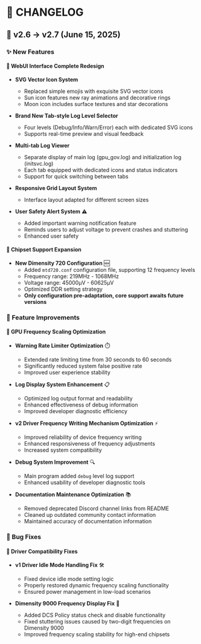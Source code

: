 # 📝 CHANGELOG

## 🎯 v2.6 → v2.7 (June 15, 2025)

### ✨ New Features

#### 🎨 WebUI Interface Complete Redesign
- **SVG Vector Icon System**
  - Replaced simple emojis with exquisite SVG vector icons
  - Sun icon features new ray animations and decorative rings
  - Moon icon includes surface textures and star decorations

- **Brand New Tab-style Log Level Selector**
  - Four levels (Debug/Info/Warn/Error) each with dedicated SVG icons
  - Supports real-time preview and visual feedback

- **Multi-tab Log Viewer**
  - Separate display of main log (gpu_gov.log) and initialization log (initsvc.log)
  - Each tab equipped with dedicated icons and status indicators
  - Support for quick switching between tabs

- **Responsive Grid Layout System**
  - Interface layout adapted for different screen sizes

- **User Safety Alert System** ⚠️
  - Added important warning notification feature
  - Reminds users to adjust voltage to prevent crashes and stuttering
  - Enhanced user safety

#### 📱 Chipset Support Expansion
- **New Dimensity 720 Configuration** 🆕
  - Added `mtd720.conf` configuration file, supporting 12 frequency levels
  - Frequency range: 219MHz - 1068MHz
  - Voltage range: 45000μV - 60625μV
  - Optimized DDR setting strategy
  - **Only configuration pre-adaptation, core support awaits future versions**

### 🔧 Feature Improvements

#### 🎯 GPU Frequency Scaling Optimization
- **Warning Rate Limiter Optimization** ⏱️
  - Extended rate limiting time from 30 seconds to 60 seconds
  - Significantly reduced system false positive rate
  - Improved user experience stability

- **Log Display System Enhancement** 📋
  - Optimized log output format and readability
  - Enhanced effectiveness of debug information
  - Improved developer diagnostic efficiency

- **v2 Driver Frequency Writing Mechanism Optimization** ⚡
  - Improved reliability of device frequency writing
  - Enhanced responsiveness of frequency adjustments
  - Increased system compatibility

- **Debug System Improvement** 🔍
  - Main program added `debug` level log support
  - Enhanced usability of developer diagnostic tools

- **Documentation Maintenance Optimization** 📚
  - Removed deprecated Discord channel links from README
  - Cleaned up outdated community contact information
  - Maintained accuracy of documentation information

### 🐛 Bug Fixes

#### 🔄 Driver Compatibility Fixes
- **v1 Driver Idle Mode Handling Fix** 🛠️
  - Fixed device idle mode setting logic
  - Properly restored dynamic frequency scaling functionality
  - Ensured power management in low-load scenarios

- **Dimensity 9000 Frequency Display Fix** 🔧
  - Added DCS Policy status check and disable functionality
  - Fixed stuttering issues caused by two-digit frequencies on Dimensity 9000
  - Improved frequency scaling stability for high-end chipsets
